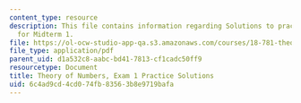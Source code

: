 ```yaml
---
content_type: resource
description: This file contains information regarding Solutions to practice problems
  for Midterm 1.
file: https://ol-ocw-studio-app-qa.s3.amazonaws.com/courses/18-781-theory-of-numbers-spring-2012/6c4ad9cd4cd074fb83563b8e9719bafa_MIT18_781S12_practExam1Sol.pdf
file_type: application/pdf
parent_uid: d1a532c8-aabc-bd41-7813-cf1cadc50ff9
resourcetype: Document
title: Theory of Numbers, Exam 1 Practice Solutions
uid: 6c4ad9cd-4cd0-74fb-8356-3b8e9719bafa
---
```

